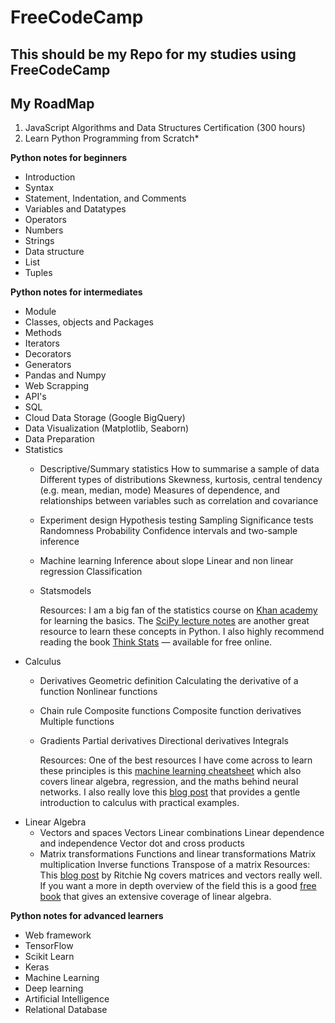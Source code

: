 # FreeCodeCamp

## This should be my Repo for my studies using FreeCodeCamp

## My RoadMap

1. JavaScript Algorithms and Data Structures Certification (300 hours)
2. Learn Python Programming from Scratch*

**Python notes for beginners**
- Introduction
- Syntax
- Statement, Indentation, and Comments
- Variables and Datatypes
- Operators
- Numbers
- Strings
- Data structure
- List
- Tuples

**Python notes for intermediates**
- Module
- Classes, objects and Packages
- Methods
- Iterators
- Decorators
- Generators
- Pandas and Numpy
- Web Scrapping
- API's
- SQL
- Cloud Data Storage (Google BigQuery)
- Data Visualization (Matplotlib, Seaborn)
- Data Preparation
- Statistics
    - Descriptive/Summary statistics
        How to summarise a sample of data
        Different types of distributions
        Skewness, kurtosis, central tendency (e.g. mean, median, mode)
        Measures of dependence, and relationships between variables such as correlation and covariance
    - Experiment design
        Hypothesis testing
        Sampling
        Significance tests
        Randomness
        Probability
        Confidence intervals and two-sample inference
    - Machine learning
        Inference about slope
        Linear and non linear regression
        Classification
    - Statsmodels
    
        Resources: I am a big fan of the statistics course on [Khan academy](https://www.khanacademy.org/math/statistics-probability) for learning the basics. The [SciPy             lecture notes](https://www.scipy-lectures.org/packages/statistics/index.html) are another great resource to learn these concepts in Python. I also highly                 recommend reading the book [Think Stats](http://www.greenteapress.com/thinkstats/) — available for free online.
- Calculus
    - Derivatives
        Geometric definition
        Calculating the derivative of a function
        Nonlinear functions
    - Chain rule
        Composite functions
        Composite function derivatives
        Multiple functions
    - Gradients
        Partial derivatives
        Directional derivatives
        Integrals
        
        Resources: One of the best resources I have come across to learn these principles is this 
                    [machine learning cheatsheet](https://ml-cheatsheet.readthedocs.io/en/latest/calculus.html#gradients) which also covers linear algebra, regression,                       and the maths behind neural networks. I also really love this 
                    [blog post](https://betterexplained.com/articles/a-gentle-introduction-to-learning-calculus/) that provides a gentle introduction to calculus with                       practical examples.
- Linear Algebra
    - Vectors and spaces
        Vectors
        Linear combinations
        Linear dependence and independence
        Vector dot and cross products
    - Matrix transformations
        Functions and linear transformations
        Matrix multiplication
        Inverse functions
        Transpose of a matrix
                Resources: This [blog post](https://www.ritchieng.com/linear-algebra-machine-learning/) by Ritchie Ng covers matrices and vectors really well. If you                                 want a more in depth overview of the field this is a good [free book](http://joshua.smcvt.edu/linearalgebra/book.pdf) that gives an extensive                             coverage of linear algebra.
                
**Python notes for advanced learners**
- Web framework
- TensorFlow
- Scikit Learn
- Keras
- Machine Learning
- Deep learning
- Artificial Intelligence
- Relational Database


